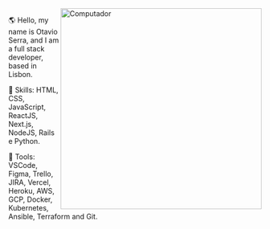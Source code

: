 <img src="https://raw.githubusercontent.com/MicaelliMedeiros/micaellimedeiros/master/image/computer-illustration.png" min-width="400px" max-width="400px" width="400px" align="right" alt="Computador">

<p align="left"> 
  🌎  Hello, my name is Otavio Serra, and I am a full stack developer, based in Lisbon.
</p>

<p align="left">
  🦄  Skills: HTML, CSS, JavaScript, ReactJS, Next.js, NodeJS, Rails e Python.
</p>

<p align="left">
💼  Tools: VSCode, Figma, Trello, JIRA, Vercel, Heroku, AWS, GCP, Docker, Kubernetes, Ansible, Terraform and Git.
</p>
